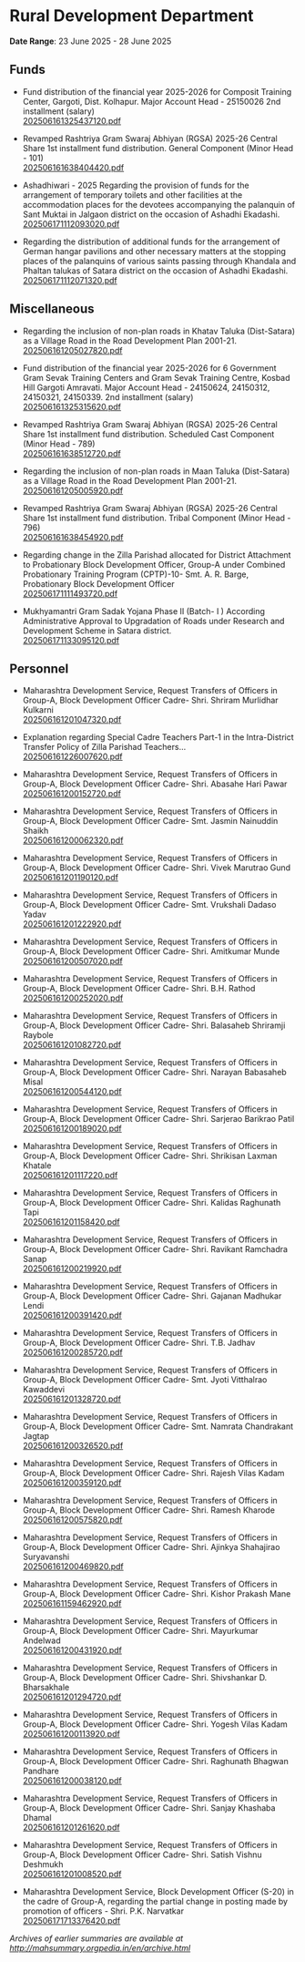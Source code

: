 # Rural Development Department

**Date Range**: 23 June 2025 - 28 June 2025


## Funds
- Fund distribution of the financial year 2025-2026 for Composit Training Center, Gargoti, Dist. Kolhapur.   Major Account Head - 25150026 2nd installment (salary)\
  [202506161325437120.pdf](https://gr.maharashtra.gov.in/Site/Upload/Government%20Resolutions/English/202506161325437120.pdf)

- Revamped Rashtriya Gram Swaraj Abhiyan (RGSA) 2025-26 Central Share 1st installment fund distribution. General Component (Minor Head - 101)\
  [202506161638404420.pdf](https://gr.maharashtra.gov.in/Site/Upload/Government%20Resolutions/English/202506161638404420.pdf)

- Ashadhiwari - 2025 Regarding the provision of funds for the arrangement of temporary toilets and other facilities at the accommodation places for the devotees accompanying the palanquin of Sant Muktai in Jalgaon district on the occasion of Ashadhi Ekadashi.\
  [202506171112093020.pdf](https://gr.maharashtra.gov.in/Site/Upload/Government%20Resolutions/English/202506171112093020.pdf)

- Regarding the distribution of additional funds for the arrangement of German hangar pavilions and other necessary matters at the stopping places of the palanquins of various saints passing through Khandala and Phaltan talukas of Satara district on the occasion of Ashadhi Ekadashi.\
  [202506171112071320.pdf](https://gr.maharashtra.gov.in/Site/Upload/Government%20Resolutions/English/202506171112071320.pdf)

## Miscellaneous
- Regarding the inclusion of non-plan roads in Khatav Taluka (Dist-Satara)  as a Village Road in the Road Development Plan 2001-21.\
  [202506161205027820.pdf](https://gr.maharashtra.gov.in/Site/Upload/Government%20Resolutions/English/202506161205027820.pdf)

- Fund distribution of the financial year 2025-2026 for 6 Government Gram Sevak Training Centers and Gram Sevak Training Centre, Kosbad Hill Gargoti  Amravati. Major Account Head - 24150624, 24150312, 24150321, 24150339.  2nd installment (salary)\
  [202506161325315620.pdf](https://gr.maharashtra.gov.in/Site/Upload/Government%20Resolutions/English/202506161325315620.pdf)

- Revamped Rashtriya Gram Swaraj Abhiyan (RGSA) 2025-26 Central Share 1st installment fund distribution. Scheduled Cast Component (Minor Head - 789)\
  [202506161638512720.pdf](https://gr.maharashtra.gov.in/Site/Upload/Government%20Resolutions/English/202506161638512720.pdf)

- Regarding the inclusion of non-plan roads in Maan Taluka (Dist-Satara)  as a Village Road in the Road Development Plan 2001-21.\
  [202506161205005920.pdf](https://gr.maharashtra.gov.in/Site/Upload/Government%20Resolutions/English/202506161205005920.pdf)

- Revamped Rashtriya Gram Swaraj Abhiyan (RGSA) 2025-26 Central Share 1st installment fund distribution. Tribal Component (Minor Head - 796)\
  [202506161638454920.pdf](https://gr.maharashtra.gov.in/Site/Upload/Government%20Resolutions/English/202506161638454920.pdf)

- Regarding change in the Zilla Parishad allocated for District Attachment to Probationary Block Development Officer, Group-A under Combined Probationary Training Program (CPTP)-10- Smt. A. R. Barge, Probationary Block Development Officer\
  [202506171111493720.pdf](https://gr.maharashtra.gov.in/Site/Upload/Government%20Resolutions/English/202506171111493720.pdf)

- Mukhyamantri Gram Sadak Yojana Phase II  (Batch- I )                  According Administrative Approval to Upgradation of Roads under Research and                    Development Scheme in Satara district.\
  [202506171133095120.pdf](https://gr.maharashtra.gov.in/Site/Upload/Government%20Resolutions/English/202506171133095120.pdf)

## Personnel
- Maharashtra Development Service, Request Transfers of Officers in Group-A, Block Development Officer Cadre- Shri. Shriram Murlidhar Kulkarni\
  [202506161201047320.pdf](https://gr.maharashtra.gov.in/Site/Upload/Government%20Resolutions/English/202506161201047320.pdf)

- Explanation regarding Special Cadre Teachers Part-1 in the Intra-District Transfer Policy of Zilla Parishad Teachers...\
  [202506161226007620.pdf](https://gr.maharashtra.gov.in/Site/Upload/Government%20Resolutions/English/202506161226007620.pdf)

- Maharashtra Development Service, Request Transfers of Officers in Group-A, Block Development Officer Cadre- Shri. Abasahe Hari Pawar\
  [202506161200152720.pdf](https://gr.maharashtra.gov.in/Site/Upload/Government%20Resolutions/English/202506161200152720.pdf)

- Maharashtra Development Service, Request Transfers of Officers in Group-A, Block Development Officer Cadre- Smt. Jasmin Nainuddin Shaikh\
  [202506161200062320.pdf](https://gr.maharashtra.gov.in/Site/Upload/Government%20Resolutions/English/202506161200062320.pdf)

- Maharashtra Development Service, Request Transfers of Officers in Group-A, Block Development Officer Cadre- Shri. Vivek Marutrao Gund\
  [202506161201190120.pdf](https://gr.maharashtra.gov.in/Site/Upload/Government%20Resolutions/English/202506161201190120.pdf)

- Maharashtra Development Service, Request Transfers of Officers in Group-A, Block Development Officer Cadre- Smt. Vrukshali Dadaso Yadav\
  [202506161201222920.pdf](https://gr.maharashtra.gov.in/Site/Upload/Government%20Resolutions/English/202506161201222920.pdf)

- Maharashtra Development Service, Request Transfers of Officers in Group-A, Block Development Officer Cadre- Shri. Amitkumar Munde\
  [202506161200507020.pdf](https://gr.maharashtra.gov.in/Site/Upload/Government%20Resolutions/English/202506161200507020.pdf)

- Maharashtra Development Service, Request Transfers of Officers in Group-A, Block Development Officer Cadre- Shri. B.H. Rathod\
  [202506161200252020.pdf](https://gr.maharashtra.gov.in/Site/Upload/Government%20Resolutions/English/202506161200252020.pdf)

- Maharashtra Development Service, Request Transfers of Officers in Group-A, Block Development Officer Cadre- Shri. Balasaheb Shriramji Raybole\
  [202506161201082720.pdf](https://gr.maharashtra.gov.in/Site/Upload/Government%20Resolutions/English/202506161201082720.pdf)

- Maharashtra Development Service, Request Transfers of Officers in Group-A, Block Development Officer Cadre- Shri. Narayan Babasaheb Misal\
  [202506161200544120.pdf](https://gr.maharashtra.gov.in/Site/Upload/Government%20Resolutions/English/202506161200544120.pdf)

- Maharashtra Development Service, Request Transfers of Officers in Group-A, Block Development Officer Cadre- Shri. Sarjerao Barikrao Patil\
  [202506161200189020.pdf](https://gr.maharashtra.gov.in/Site/Upload/Government%20Resolutions/English/202506161200189020.pdf)

- Maharashtra Development Service, Request Transfers of Officers in Group-A, Block Development Officer Cadre- Shri. Shrikisan Laxman Khatale\
  [202506161201117220.pdf](https://gr.maharashtra.gov.in/Site/Upload/Government%20Resolutions/English/202506161201117220.pdf)

- Maharashtra Development Service, Request Transfers of Officers in Group-A, Block Development Officer Cadre- Shri. Kalidas Raghunath Tapi\
  [202506161201158420.pdf](https://gr.maharashtra.gov.in/Site/Upload/Government%20Resolutions/English/202506161201158420.pdf)

- Maharashtra Development Service, Request Transfers of Officers in Group-A, Block Development Officer Cadre- Shri. Ravikant Ramchadra Sanap\
  [202506161200219920.pdf](https://gr.maharashtra.gov.in/Site/Upload/Government%20Resolutions/English/202506161200219920.pdf)

- Maharashtra Development Service, Request Transfers of Officers in Group-A, Block Development Officer Cadre- Shri. Gajanan Madhukar Lendi\
  [202506161200391420.pdf](https://gr.maharashtra.gov.in/Site/Upload/Government%20Resolutions/English/202506161200391420.pdf)

- Maharashtra Development Service, Request Transfers of Officers in Group-A, Block Development Officer Cadre- Shri. T.B. Jadhav\
  [202506161200285720.pdf](https://gr.maharashtra.gov.in/Site/Upload/Government%20Resolutions/English/202506161200285720.pdf)

- Maharashtra Development Service, Request Transfers of Officers in Group-A, Block Development Officer Cadre- Smt. Jyoti Vitthalrao Kawaddevi\
  [202506161201328720.pdf](https://gr.maharashtra.gov.in/Site/Upload/Government%20Resolutions/English/202506161201328720.pdf)

- Maharashtra Development Service, Request Transfers of Officers in Group-A, Block Development Officer Cadre- Smt. Namrata Chandrakant Jagtap\
  [202506161200326520.pdf](https://gr.maharashtra.gov.in/Site/Upload/Government%20Resolutions/English/202506161200326520.pdf)

- Maharashtra Development Service, Request Transfers of Officers in Group-A, Block Development Officer Cadre- Shri. Rajesh Vilas Kadam\
  [202506161200359120.pdf](https://gr.maharashtra.gov.in/Site/Upload/Government%20Resolutions/English/202506161200359120.pdf)

- Maharashtra Development Service, Request Transfers of Officers in Group-A, Block Development Officer Cadre- Shri. Ramesh Kharode\
  [202506161200575820.pdf](https://gr.maharashtra.gov.in/Site/Upload/Government%20Resolutions/English/202506161200575820.pdf)

- Maharashtra Development Service, Request Transfers of Officers in Group-A, Block Development Officer Cadre- Shri. Ajinkya Shahajirao Suryavanshi\
  [202506161200469820.pdf](https://gr.maharashtra.gov.in/Site/Upload/Government%20Resolutions/English/202506161200469820.pdf)

- Maharashtra Development Service, Request Transfers of Officers in Group-A, Block Development Officer Cadre- Shri. Kishor Prakash Mane\
  [202506161159462920.pdf](https://gr.maharashtra.gov.in/Site/Upload/Government%20Resolutions/English/202506161159462920.pdf)

- Maharashtra Development Service, Request Transfers of Officers in Group-A, Block Development Officer Cadre- Shri. Mayurkumar Andelwad\
  [202506161200431920.pdf](https://gr.maharashtra.gov.in/Site/Upload/Government%20Resolutions/English/202506161200431920.pdf)

- Maharashtra Development Service, Request Transfers of Officers in Group-A, Block Development Officer Cadre- Shri. Shivshankar D. Bharsakhale\
  [202506161201294720.pdf](https://gr.maharashtra.gov.in/Site/Upload/Government%20Resolutions/English/202506161201294720.pdf)

- Maharashtra Development Service, Request Transfers of Officers in Group-A, Block Development Officer Cadre- Shri. Yogesh Vilas Kadam\
  [202506161200113920.pdf](https://gr.maharashtra.gov.in/Site/Upload/Government%20Resolutions/English/202506161200113920.pdf)

- Maharashtra Development Service, Request Transfers of Officers in Group-A, Block Development Officer Cadre- Shri. Raghunath Bhagwan Pandhare\
  [202506161200038120.pdf](https://gr.maharashtra.gov.in/Site/Upload/Government%20Resolutions/English/202506161200038120.pdf)

- Maharashtra Development Service, Request Transfers of Officers in Group-A, Block Development Officer Cadre- Shri. Sanjay Khashaba Dhamal\
  [202506161201261620.pdf](https://gr.maharashtra.gov.in/Site/Upload/Government%20Resolutions/English/202506161201261620.pdf)

- Maharashtra Development Service, Request Transfers of Officers in Group-A, Block Development Officer Cadre- Shri. Satish Vishnu Deshmukh\
  [202506161201008520.pdf](https://gr.maharashtra.gov.in/Site/Upload/Government%20Resolutions/English/202506161201008520.pdf)

- Maharashtra Development Service, Block Development Officer (S-20) in the cadre of Group-A, regarding the partial change in posting made by promotion of officers - Shri. P.K. Narvatkar\
  [202506171713376420.pdf](https://gr.maharashtra.gov.in/Site/Upload/Government%20Resolutions/English/202506171713376420.pdf)


*Archives of earlier summaries are available at http://mahsummary.orgpedia.in/en/archive.html*